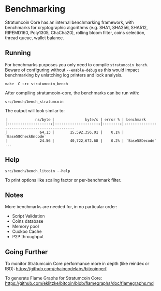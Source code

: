 Benchmarking
============

Stratumcoin Core has an internal benchmarking framework, with benchmarks
for cryptographic algorithms (e.g. SHA1, SHA256, SHA512, RIPEMD160, Poly1305, ChaCha20), rolling bloom filter, coins selection,
thread queue, wallet balance.

Running
---------------------

For benchmarks purposes you only need to compile `stratumcoin_bench`. Beware of configuring without `--enable-debug` as this would impact
benchmarking by unlatching log printers and lock analysis.

    make -C src stratumcoin_bench

After compiling stratumcoin-core, the benchmarks can be run with:

    src/bench/bench_stratumcoin

The output will look similar to:
```
|             ns/byte |              byte/s | error % | benchmark
|--------------------:|--------------------:|--------:|:----------------------------------------------
|               64.13 |       15,592,356.01 |    0.1% | `Base58CheckEncode`
|               24.56 |       40,722,672.68 |    0.2% | `Base58Decode`
...
```

Help
---------------------

    src/bench/bench_litcoin --help

To print options like scaling factor or per-benchmark filter.

Notes
---------------------
More benchmarks are needed for, in no particular order:
- Script Validation
- Coins database
- Memory pool
- Cuckoo Cache
- P2P throughput

Going Further
--------------------

To monitor Stratumcoin Core performance more in depth (like reindex or IBD): https://github.com/chaincodelabs/bitcoinperf

To generate Flame Graphs for Stratumcoin Core: https://github.com/eklitzke/bitcoin/blob/flamegraphs/doc/flamegraphs.md
